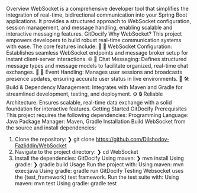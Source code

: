 Overview
WebSocket is a comprehensive developer tool that simplifies the
integration of real-time, bidirectional communication into your Spring
Boot applications. It provides a structured approach to WebSocket
configuration, session management, and message handling, enabling
scalable and interactive messaging features.
GitDocify
Why WebSocket?
This project empowers developers to build robust real-time
communication systems with ease. The core features include:
🧩 🔧 WebSocket Configuration: Establishes seamless WebSocket
endpoints and message broker setup for instant client-server
interactions.
🌐 💬 Chat Messaging: Defines structured message types and
message models to facilitate organized, real-time chat exchanges.
🔄 🎯 Event Handling: Manages user sessions and broadcasts
presence updates, ensuring accurate user status in live environments.
🚀 🛠 Build & Dependency Management: Integrates with Maven
and Gradle for streamlined development, testing, and deployment.
⚙️ 🔒 Reliable Architecture: Ensures scalable, real-time data
exchange with a solid foundation for interactive features.
Getting Started
GitDocify
Prerequisites
This project requires the following dependencies:
Programming Language: Java
Package Manager: Maven, Gradle
Installation
Build WebSocket from the source and install dependencies:
1. Clone the repository:
❯ git clone https://github.com/Dilshodov-Fazliddin/WebSocket
2. Navigate to the project directory:
❯ cd WebSocket
3. Install the dependencies:
GitDocify
Using maven:
❯ mvn install
Using gradle:
❯ gradle build
Usage
Run the project with:
Using maven:
mvn exec:java
Using gradle:
gradle run
GitDocify
Testing
Websocket uses the {test_framework} test framework. Run the test suite
with:
Using maven:
mvn test
Using gradle:
gradle test
